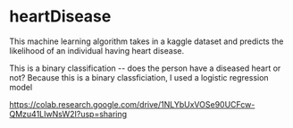 # heartDisease

This machine learning algorithm takes in a kaggle dataset and predicts the likelihood of an individual having heart disease. 

This is a binary classification -- does the person have a diseased heart or not? Because this is a binary classficiation, I used a logistic regression model

https://colab.research.google.com/drive/1NLYbUxVOSe90UCFcw-QMzu41LIwNsW2I?usp=sharing
